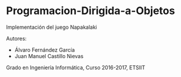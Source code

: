 # Programacion-Dirigida-a-Objetos
Implementación del juego Napakalaki

Autores:
* Álvaro Fernández García
* Juan Manuel Castillo Nievas

Grado en Ingeniería Informática, Curso 2016-2017, ETSIIT
